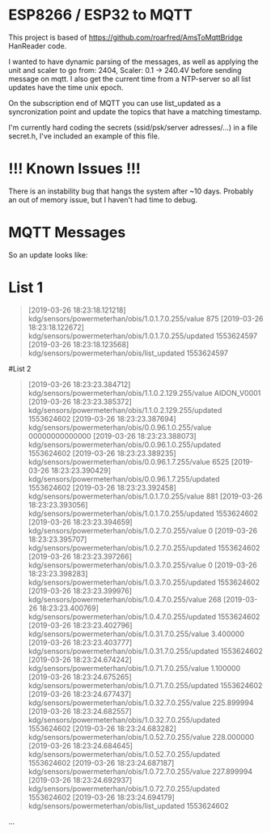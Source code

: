 # ESP8266 / ESP32 to MQTT

This project is based of https://github.com/roarfred/AmsToMqttBridge HanReader code.

I wanted to have dynamic parsing of the messages, as well as applying the unit and scaler to go from: 2404, Scaler: 0.1 -> 240.4V before sending message on mqtt.
I also get the current time from a NTP-server so all list updates have the time unix epoch.

On the subscription end of MQTT you can use list_updated as a syncronization point and update the topics that have a matching timestamp.

I'm currently hard coding the secrets (ssid/psk/server adresses/...) in a file secret.h,
I've included an example of this file.


# !!! Known Issues !!!

There is an instability bug that hangs the system after ~10 days.
Probably an out of memory issue, but I haven't had time to debug.


# MQTT Messages

So an update looks like:

# List 1
> [2019-03-26 18:23:18.121218] kdg/sensors/powermeterhan/obis/1.0.1.7.0.255/value 875
> [2019-03-26 18:23:18.122672] kdg/sensors/powermeterhan/obis/1.0.1.7.0.255/updated 1553624597
> [2019-03-26 18:23:18.123568] kdg/sensors/powermeterhan/obis/list_updated 1553624597

#List 2
> [2019-03-26 18:23:23.384712] kdg/sensors/powermeterhan/obis/1.1.0.2.129.255/value AIDON_V0001
> [2019-03-26 18:23:23.385372] kdg/sensors/powermeterhan/obis/1.1.0.2.129.255/updated 1553624602
> [2019-03-26 18:23:23.387694] kdg/sensors/powermeterhan/obis/0.0.96.1.0.255/value 00000000000000
> [2019-03-26 18:23:23.388073] kdg/sensors/powermeterhan/obis/0.0.96.1.0.255/updated 1553624602
> [2019-03-26 18:23:23.389235] kdg/sensors/powermeterhan/obis/0.0.96.1.7.255/value 6525
> [2019-03-26 18:23:23.390429] kdg/sensors/powermeterhan/obis/0.0.96.1.7.255/updated 1553624602
> [2019-03-26 18:23:23.392458] kdg/sensors/powermeterhan/obis/1.0.1.7.0.255/value 881
> [2019-03-26 18:23:23.393056] kdg/sensors/powermeterhan/obis/1.0.1.7.0.255/updated 1553624602
> [2019-03-26 18:23:23.394659] kdg/sensors/powermeterhan/obis/1.0.2.7.0.255/value 0
> [2019-03-26 18:23:23.395707] kdg/sensors/powermeterhan/obis/1.0.2.7.0.255/updated 1553624602
> [2019-03-26 18:23:23.397266] kdg/sensors/powermeterhan/obis/1.0.3.7.0.255/value 0
> [2019-03-26 18:23:23.398283] kdg/sensors/powermeterhan/obis/1.0.3.7.0.255/updated 1553624602
> [2019-03-26 18:23:23.399976] kdg/sensors/powermeterhan/obis/1.0.4.7.0.255/value 268
> [2019-03-26 18:23:23.400769] kdg/sensors/powermeterhan/obis/1.0.4.7.0.255/updated 1553624602
> [2019-03-26 18:23:23.402796] kdg/sensors/powermeterhan/obis/1.0.31.7.0.255/value 3.400000
> [2019-03-26 18:23:23.403777] kdg/sensors/powermeterhan/obis/1.0.31.7.0.255/updated 1553624602
> [2019-03-26 18:23:24.674242] kdg/sensors/powermeterhan/obis/1.0.71.7.0.255/value 1.100000
> [2019-03-26 18:23:24.675265] kdg/sensors/powermeterhan/obis/1.0.71.7.0.255/updated 1553624602
> [2019-03-26 18:23:24.677437] kdg/sensors/powermeterhan/obis/1.0.32.7.0.255/value 225.899994
> [2019-03-26 18:23:24.682557] kdg/sensors/powermeterhan/obis/1.0.32.7.0.255/updated 1553624602
> [2019-03-26 18:23:24.683282] kdg/sensors/powermeterhan/obis/1.0.52.7.0.255/value 228.000000
> [2019-03-26 18:23:24.684645] kdg/sensors/powermeterhan/obis/1.0.52.7.0.255/updated 1553624602
> [2019-03-26 18:23:24.687187] kdg/sensors/powermeterhan/obis/1.0.72.7.0.255/value 227.899994
> [2019-03-26 18:23:24.692937] kdg/sensors/powermeterhan/obis/1.0.72.7.0.255/updated 1553624602
> [2019-03-26 18:23:24.694179] kdg/sensors/powermeterhan/obis/list_updated 1553624602

...


